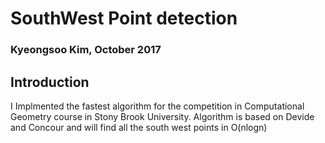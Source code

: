 # SouthWest Point detection 
### Kyeongsoo Kim, October 2017

## Introduction
 I Implmented the fastest algorithm for the competition in Computational Geometry course in Stony Brook University. Algorithm is based on Devide and Concour and will find all the south west points in O(nlogn)